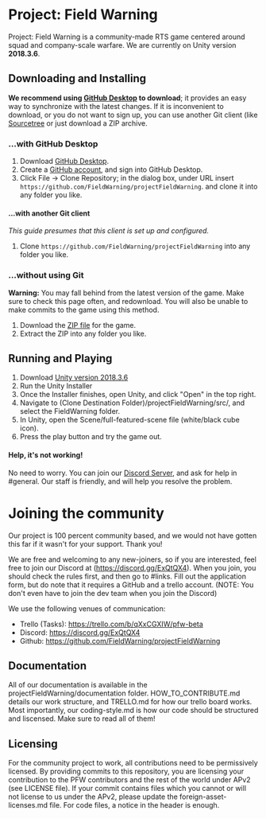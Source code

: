 # Project: Field Warning
Project: Field Warning is a community-made RTS game centered around squad and company-scale warfare.
We are currently on Unity version **2018.3.6**.

## Downloading and Installing
**We recommend using [GitHub Desktop](https://desktop.github.com) to download**;
it provides an easy way to synchronize with the latest changes. If it is
inconvenient to download, or you do not want to sign up, you can use another
Git client (like [Sourcetree](https://www.atlassian.com/software/sourcetree) or
just download a ZIP archive.

### ...with GitHub Desktop
1. Download [GitHub Desktop](https://desktop.github.com).
2. Create a [GitHub account](https://github.com/join), and sign into GitHub
   Desktop.
3. Click File → Clone Repository; in the dialog box, under URL insert
   `https://github.com/FieldWarning/projectFieldWarning`. and clone it into any folder you like.

#### ...with another Git client
*This guide presumes that this client is set up and configured.*

1. Clone `https://github.com/FieldWarning/projectFieldWarning` into any folder you like.

### ...without using Git
**Warning:** You may fall behind from the latest version of the game. Make sure
to check this page often, and redownload. You will also be unable to make commits to the game using this method.

1. Download the [ZIP file](https://github.com/FieldWarning/projectFieldWarning/archive/master.zip) for the game.
2. Extract the ZIP into any folder you like.

## Running and Playing
1. Download [Unity version 2018.3.6](https://unity3d.com/get-unity/download/archive)
2. Run the Unity Installer
3. Once the Installer finishes, open Unity, and click "Open" in the top right.
4. Navigate to (Clone Destination Folder)/projectFieldWarning/src/, and select the FieldWarning folder.
5. In Unity, open the Scene/full-featured-scene file (white/black cube icon).
6. Press the play button and try the game out.

#### Help, it's not working!
No need to worry. You can join our [Discord Server](https://discord.gg/ExQtQX4), and ask for help in #general.
Our staff is friendly, and will help you resolve the problem.

# Joining the community
Our project is 100 percent community based, and we would not have gotten this far if it wasn't for your support. Thank you!

We are free and welcoming to any new-joiners, so if you are interested, feel free to join our Discord at (https://discord.gg/ExQtQX4).
When you join, you should check the rules first, and then go to #links. Fill out the application form, but do note that it requires a GitHub and a trello account.
(NOTE: You don't even have to join the dev team when you join the Discord)

We use the following venues of communication:
- Trello (Tasks): https://trello.com/b/qXxCGXIW/pfw-beta
- Discord: https://discord.gg/ExQtQX4
- Github: https://github.com/FieldWarning/projectFieldWarning

## Documentation
All of our documentation is available in the projectFieldWarning/documentation folder.
HOW_TO_CONTRIBUTE.md details our work structure, and TRELLO.md for how our trello board works.
Most importantly, our coding-style.md is how our code should be structured and liscensed.
Make sure to read all of them!

## Licensing
For the community project to work, all contributions need to be permissively licensed. By providing commits to this repository, you are licensing your contribution to the PFW contributors and the rest of the world under APv2 (see LICENSE file).
If your commit contains files which you cannot or will not license to us under the APv2, please update the foreign-asset-licenses.md file. For code files, a notice in the header is enough.
